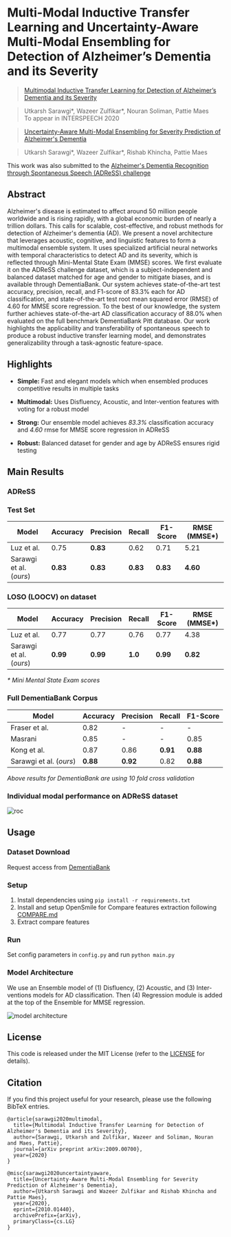 # Multi-Modal Inductive Transfer Learning and Uncertainty-Aware Multi-Modal Ensembling for Detection of Alzheimer’s Dementia and its Severity

> [Multimodal Inductive Transfer Learning for Detection of Alzheimer’s Dementia and its Severity](https://arxiv.org/abs/2009.00700)

> Utkarsh Sarawgi\*, Wazeer Zulfikar\*, Nouran Soliman, Pattie Maes  
> To appear in INTERSPEECH 2020 

> [Uncertainty-Aware Multi-Modal Ensembling for Severity Prediction of Alzheimer's Dementia](https://arxiv.org/abs/2010.01440)

> Utkarsh Sarawgi\*, Wazeer Zulfikar\*, Rishab Khincha, Pattie Maes 

This work was also submitted to the [Alzheimer's Dementia Recognition through Spontaneous Speech (ADReSS) challenge](http://www.homepages.ed.ac.uk/sluzfil/ADReSS/)

## Abstract

Alzheimer's disease is estimated to affect around 50 million people worldwide and is rising rapidly, with a global economic burden of nearly a trillion dollars. This calls for scalable, cost-effective, and robust methods for detection of Alzheimer's dementia (AD). We present a novel architecture that leverages acoustic, cognitive, and linguistic features to form a multimodal ensemble system. It uses specialized artificial neural networks with temporal characteristics to detect AD and its severity, which is reflected through Mini-Mental State Exam (MMSE) scores. We first evaluate it on the ADReSS challenge dataset, which is a subject-independent and balanced dataset matched for age and gender to mitigate biases, and is available through DementiaBank. Our system achieves state-of-the-art test accuracy, precision, recall, and F1-score of 83.3\% each for AD classification, and state-of-the-art test root mean squared error (RMSE) of 4.60 for MMSE score regression. To the best of our knowledge, the system further achieves state-of-the-art AD classification accuracy of 88.0\% when evaluated on the full benchmark DementiaBank Pitt database. Our work highlights the applicability and transferability of spontaneous speech to produce a robust inductive transfer learning model, and demonstrates generalizability through a task-agnostic feature-space.

## Highlights

- **Simple:** Fast and elegant models which when ensembled produces competitive results in multiple tasks

- **Multimodal:** Uses Disfluency, Acoustic, and Inter-vention features with voting for a robust model

- **Strong:** Our ensemble model achieves _83.3\%_ classification accuracy and _4.60_ rmse for MMSE score regression in ADReSS

- **Robust:** Balanced dataset for gender and age by ADReSS ensures rigid testing

## Main Results

### ADReSS

### Test Set

| Model                 | Accuracy | Precision | Recall | F1-Score | RMSE (MMSE\*)|
|-----------------------|----------|-----------|--------|----------|--------------|
| Luz et al.            | 0.75     | **0.83**      | 0.62   | 0.71     | 5.21         |
| Sarawgi et al. (_ours_) | **0.83**     | **0.83**     | **0.83**   | **0.83**     | **4.60**         |

### LOSO (LOOCV) on dataset

| Model                 | Accuracy | Precision | Recall | F1-Score | RMSE (MMSE\*)|
|-----------------------|----------|-----------|--------|----------|--------------|
| Luz et al.            | 0.77     |  0.77     | 0.76   | 0.77     | 4.38         |
| Sarawgi et al. (_ours_) | **0.99**     | **0.99**     | **1.0**   | **0.99**     | **0.82**         |

_\* Mini Mental State Exam scores_

### Full DementiaBank Corpus

| Model                 | Accuracy | Precision | Recall | F1-Score |
|-----------------------|----------|-----------|--------|----------|
| Fraser et al.         | 0.82     | -         | -      | -        |
| Masrani               | 0.85     | -         | -      | 0.85     |
| Kong et al.           | 0.87     | 0.86      | **0.91**   | **0.88**     |
| Sarawgi et al. (_ours_) | **0.88**     | **0.92**      | 0.82   | **0.88**     |

*Above results for DementiaBank are using 10 fold cross validation*

### Individual modal performance on ADReSS dataset

![roc](https://github.com/wazeerzulfikar/ad-mmse/blob/master/img/roc.png)

## Usage 

### Dataset Download

Request access from [DementiaBank](https://dementia.talkbank.org/)

### Setup

1. Install dependencies using `pip install -r requirements.txt`
2. Install and setup OpenSmile for Compare features extraction following [COMPARE.md](https://github.com/wazeerzulfikar/ad-mmse/blob/master/COMPARE.md)
3. Extract compare features

### Run

Set config parameters in `config.py` and run `python main.py`

### Model Architecture
We use an Ensemble model of (1) Disfluency, (2) Acoustic, and (3) Inter-ventions models for AD classification.
Then (4) Regression module is added at the top of the Ensemble for MMSE regression.

![model architecture](https://github.com/wazeerzulfikar/ad-mmse/blob/master/img/model_final.jpeg)

## License

This code is released under the MIT License (refer to the [LICENSE](https://github.com/wazeerzulfikar/ad-mmse/blob/master/LICENSE) for details).

## Citation

If you find this project useful for your research, please use the following BibTeX entries.

    @article{sarawgi2020multimodal,
      title={Multimodal Inductive Transfer Learning for Detection of Alzheimer's Dementia and its Severity},
      author={Sarawgi, Utkarsh and Zulfikar, Wazeer and Soliman, Nouran and Maes, Pattie},
      journal={arXiv preprint arXiv:2009.00700},
      year={2020}
    }
    
    @misc{sarawgi2020uncertaintyaware,
      title={Uncertainty-Aware Multi-Modal Ensembling for Severity Prediction of Alzheimer's Dementia}, 
      author={Utkarsh Sarawgi and Wazeer Zulfikar and Rishab Khincha and Pattie Maes},
      year={2020},
      eprint={2010.01440},
      archivePrefix={arXiv},
      primaryClass={cs.LG}
    }
